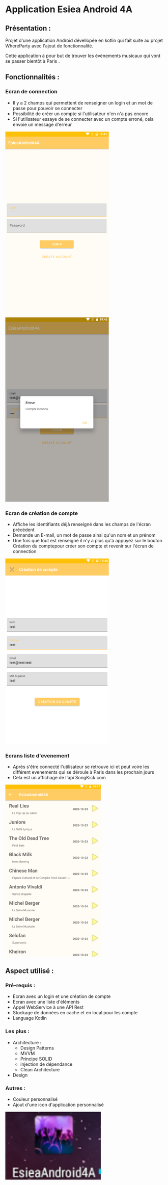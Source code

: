 # Application Esiea Android 4A

## Présentation :

Projet d'une application Android dévellopée en kotlin qui fait suite au projet WhereParty avec l'ajout de fonctionnalité.

Cette application à pour but de trouver les évènements musicaux qui vont se passer bientôt à Paris .

## Fonctionnalités :

### Ecran de connection

- Il y a 2 champs qui permettent de renseigner un login et un mot de passe pour pouvoir se connecter
- Possibilité de créer un compte si l'utilisateur n'en n'a pas encore
- Si l'utilisateur essaye de se connecter avec un compte erroné, cela envoie un message d'erreur

<img src="readmeImage/Ecran-Accueil.png" width= 325> <img src="readmeImage/Dialogue-Erreur.png" width= 325>

### Ecran de création de compte

- Affiche les identifiants déjà renseigné dans les champs de l'écran précédent
- Demande un E-mail, un mot de passe ainsi qu'un nom et un prénom
- Une fois que tout est renseigné il n'y a plus qu'à appuyez sur le bouton Création du comptepour créer son compte et revenir sur l'écran de connection

<img src="readmeImage/Creation-Compte.png" width= 325>

### Ecrans liste d'evenement

- Après s'être connecté l'utilisateur se retrouve ici et peut voire les différent evenements qui se déroule à Paris dans les prochain jours
- Cela est un affichage de l'api SongKick.com

<img src="readmeImage/Liste-Evenements.png" width= 300>

## Aspect utilisé :

### Pré-requis :

- Ecran avec un login et une création de compte
- Ecran avec une liste d'éléments
- Appel WebService à une API Rest
- Stockage de données en cache et en local pour les compte
- Language Kotlin

### Les plus :

- Architecture :
	- Design Patterns
	- MVVM
	- Principe SOLID
  - injection de dépendance
  - Clean Architecture
- Design

### Autres :

- Couleur personnalisé
- Ajout d'une icon d'application personnalisé

<img src="readmeImage/Icon.png" width= 300>
